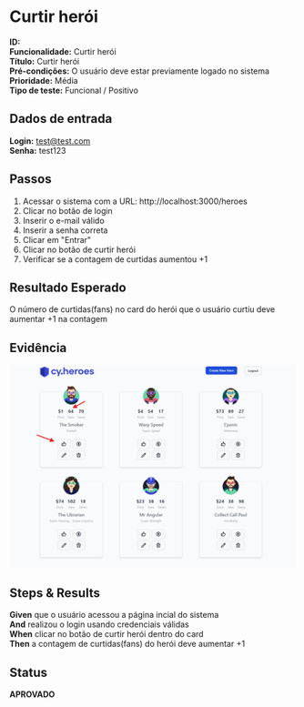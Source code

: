 # Curtir herói

**ID:**  
**Funcionalidade:**  Curtir herói  
**Título:** Curtir herói  
**Pré-condições:** O usuário deve estar previamente logado no sistema  
**Prioridade:** Média  
**Tipo de teste:** Funcional / Positivo  


## Dados de entrada

**Login:** test@test.com  
**Senha:** test123  



## Passos

1. Acessar o sistema com a URL: http://localhost:3000/heroes  
2. Clicar no botão de login  
3. Inserir o e-mail válido  
4. Inserir a senha correta  
5. Clicar em "Entrar"  
6. Clicar no botão de curtir herói
7. Verificar se a contagem de curtidas aumentou +1



## Resultado Esperado

O número de curtidas(fans) no card do herói que o usuário curtiu deve aumentar +1 na contagem  



## Evidência

![Curtir herói](../evidencias/like-hero.png)



## Steps & Results

**Given** que o usuário acessou a página incial do sistema  
**And** realizou o login usando credenciais válidas  
**When** clicar no botão de curtir herói dentro do card  
**Then** a contagem de curtidas(fans) do herói deve aumentar +1  



## Status

**APROVADO**

